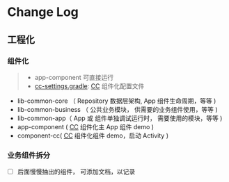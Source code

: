 # Change Log

## 工程化
 
### 组件化

> - app-component 可直接运行
> - [cc-settings.gradle](cc-settings.gradle): [CC](https://github.com/luckybilly/CC) 组件化配置文件

 - lib-common-core （ Repository 数据层架构, App 组件生命周期，等等 )
 - lib-common-business （ 公共业务模块， 供需要的业务组件使用，等等 )
 - lib-common-app（ App 或 组件单独调试运行时， 需要使用的模块，等等 )
 - app-component ( [CC](https://github.com/luckybilly/CC) 组件化主 App 组件 demo )
 - component-cc( [CC](https://github.com/luckybilly/CC) 组件化组件 demo，启动 Activity )
 
### 业务组件拆分

- [ ] 后面慢慢抽出的组件， 可添加文档，以记录